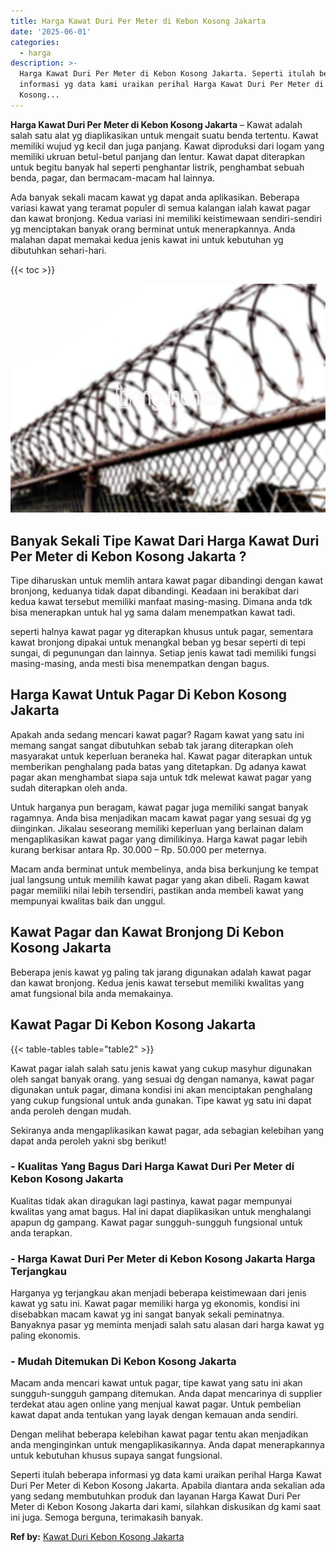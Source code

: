 ```yaml
---
title: Harga Kawat Duri Per Meter di Kebon Kosong Jakarta
date: '2025-06-01'
categories:
  - harga
description: >-
  Harga Kawat Duri Per Meter di Kebon Kosong Jakarta. Seperti itulah beberapa
  informasi yg data kami uraikan perihal Harga Kawat Duri Per Meter di Kebon
  Kosong...
---
```


**Harga Kawat Duri Per Meter di Kebon Kosong Jakarta** – Kawat adalah salah satu alat yg diaplikasikan untuk mengait suatu benda tertentu. Kawat memiliki wujud yg kecil dan juga panjang. Kawat diproduksi dari logam yang memiliki ukruan betul-betul panjang dan lentur. Kawat dapat diterapkan untuk begitu banyak hal seperti penghantar listrik, penghambat sebuah benda, pagar, dan bermacam-macam hal lainnya.

Ada banyak sekali macam kawat yg dapat anda aplikasikan. Beberapa variasi kawat yang teramat populer di semua kalangan ialah kawat pagar dan kawat bronjong. Kedua variasi ini memiliki keistimewaan sendiri-sendiri yg menciptakan banyak orang berminat untuk menerapkannya. Anda malahan dapat memakai kedua jenis kawat ini untuk kebutuhan yg dibutuhkan sehari-hari.

{{< toc >}}

![Harga Kawat Duri Per Meter di Kebon Kosong Jakarta](/images/jual-kawat-murah40.png)

## Banyak Sekali Tipe Kawat Dari Harga Kawat Duri Per Meter di Kebon Kosong Jakarta ?

Tipe diharuskan untuk memlih antara kawat pagar dibandingi dengan kawat bronjong, keduanya tidak dapat dibandingi. Keadaan ini berakibat dari kedua kawat tersebut memiliki manfaat masing-masing. Dimana anda tdk bisa menerapkan untuk hal yg sama dalam menempatkan kawat tadi.

seperti halnya kawat pagar yg diterapkan khusus untuk pagar, sementara kawat bronjong dipakai untuk menangkal beban yg besar seperti di tepi sungai, di pegunungan dan lainnya. Setiap jenis kawat tadi memiliki fungsi masing-masing, anda mesti bisa menempatkan dengan bagus.

## Harga Kawat Untuk Pagar Di Kebon Kosong Jakarta

Apakah anda sedang mencari kawat pagar? Ragam kawat yang satu ini memang sangat sangat dibutuhkan sebab tak jarang diterapkan oleh masyarakat untuk keperluan beraneka hal. Kawat pagar diterapkan untuk memberikan penghalang pada batas yang ditetapkan. Dg adanya kawat pagar akan menghambat siapa saja untuk tdk melewat kawat pagar yang sudah diterapkan oleh anda.

Untuk harganya pun beragam, kawat pagar juga memiliki sangat banyak ragamnya. Anda bisa menjadikan macam kawat pagar yang sesuai dg yg diinginkan. Jikalau seseorang memiliki keperluan yang berlainan dalam mengaplikasikan kawat pagar yang dimilikinya. Harga kawat pagar lebih kurang berkisar antara Rp. 30.000 – Rp. 50.000 per meternya.

Macam anda berminat untuk membelinya, anda bisa berkunjung ke tempat jual langsung untuk memilih kawat pagar yang akan dibeli. Ragam kawat pagar memiliki nilai lebih tersendiri, pastikan anda membeli kawat yang mempunyai kwalitas baik dan unggul.

## Kawat Pagar dan Kawat Bronjong Di Kebon Kosong Jakarta

Beberapa jenis kawat yg paling tak jarang digunakan adalah kawat pagar dan kawat bronjong. Kedua jenis kawat tersebut memiliki kwalitas yang amat fungsional bila anda memakainya.

## Kawat Pagar Di Kebon Kosong Jakarta

{{< table-tables table="table2" >}}

Kawat pagar ialah salah satu jenis kawat yang cukup masyhur digunakan oleh sangat banyak orang. yang sesuai dg dengan namanya, kawat pagar digunakan untuk pagar, dimana kondisi ini akan menciptakan penghalang yang cukup fungsional untuk anda gunakan. Tipe kawat yg satu ini dapat anda peroleh dengan mudah.

Sekiranya anda mengaplikasikan kawat pagar, ada sebagian kelebihan yang dapat anda peroleh yakni sbg berikut!

### \- Kualitas Yang Bagus Dari Harga Kawat Duri Per Meter di Kebon Kosong Jakarta

Kualitas tidak akan diragukan lagi pastinya, kawat pagar mempunyai kwalitas yang amat bagus. Hal ini dapat diaplikasikan untuk menghalangi apapun dg gampang. Kawat pagar sungguh-sungguh fungsional untuk anda terapkan.

### \- Harga Kawat Duri Per Meter di Kebon Kosong Jakarta Harga Terjangkau

Harganya yg terjangkau akan menjadi beberapa keistimewaan dari jenis kawat yg satu ini. Kawat pagar memiliki harga yg ekonomis, kondisi ini disebabkan macam kawat yg ini sangat banyak sekali peminatnya. Banyaknya pasar yg meminta menjadi salah satu alasan dari harga kawat yg paling ekonomis.

### \- Mudah Ditemukan Di Kebon Kosong Jakarta

Macam anda mencari kawat untuk pagar, tipe kawat yang satu ini akan sungguh-sungguh gampang ditemukan. Anda dapat mencarinya di supplier terdekat atau agen online yang menjual kawat pagar. Untuk pembelian kawat dapat anda tentukan yang layak dengan kemauan anda sendiri.

Dengan melihat beberapa kelebihan kawat pagar tentu akan menjadikan anda menginginkan untuk mengaplikasikannya. Anda dapat menerapkannya untuk kebutuhan khusus supaya sangat fungsional.

Seperti itulah beberapa informasi yg data kami uraikan perihal Harga Kawat Duri Per Meter di Kebon Kosong Jakarta. Apabila diantara anda sekalian ada yang sedang membutuhkan produk dan layanan Harga Kawat Duri Per Meter di Kebon Kosong Jakarta dari kami, silahkan diskusikan dg kami saat ini juga. Semoga berguna, terimakasih banyak.

**Ref by:** [Kawat Duri Kebon Kosong Jakarta](https://id.wikipedia.org/wiki/Kawat)
